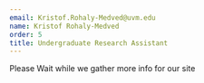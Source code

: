 ```yaml
---
email: Kristof.Rohaly-Medved@uvm.edu
name: Kristof Rohaly-Medved
order: 5
title: Undergraduate Research Assistant
---
```

Please Wait while we gather more info for our site
